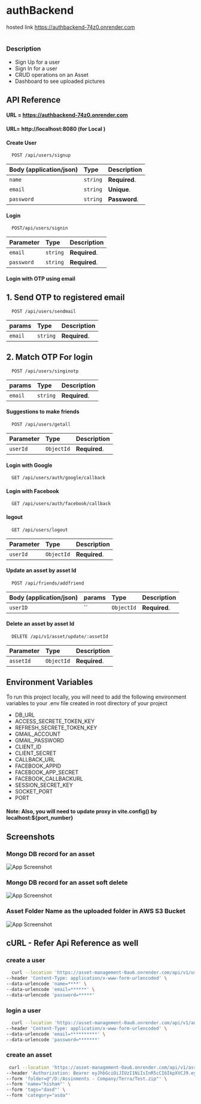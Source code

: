 # authBackend
hosted link https://authbackend-74z0.onrender.com
# 

### Description

- Sign Up for a user
- Sign In for a user
- CRUD operations on an Asset
- Dashboard to see uploaded pictures

## API Reference

#### URL = https://authbackend-74z0.onrender.com
#### URL= http://localhost:8080 (for Local )

#### Create User

```http
  POST /api/users/signup
```

| Body (application/json) | Type     | Description   |
| :---------------------- | :------- | :------------ |
| `name`                  | `string` | **Required**. |
| `email`                 | `string` | **Unique**. |
| `password`              | `string` | **Password**. |

#### Login

```http
  POST/api/users/signin
```

| Parameter  | Type     | Description   |
| :--------- | :------- | :------------ |
| `email`    | `string` | **Required**. |
| `password` | `string` | **Required**. |

#### Login with OTP using email
## 1. Send OTP to registered email
```http
  POST /api/users/sendmail
```

|  params                    | Type       | Description   |
| :------------------------- | :-------   | :-----------  | 
| `email`                    | `string`   | **Required**. |

## 2. Match OTP For login
```http
  POST /api/users/singinotp
```

|  params                    | Type       | Description   |
| :------------------------- | :-------   | :-----------  | 
| `email`                    | `string`   | **Required**. |

#### Suggestions to make friends

```http
  POST /api/users/getall
```

| Parameter | Type       | Description   |
| :-------- | :--------- | :------------ |
| `userId` | `ObjectId` | **Required**. |


#### Login with Google

```http
  GET /api/users/auth/google/callback
```
#### Login with Facebook

```http
  GET /api/users/auth/facebook/callback
```

#### logout

```http
  GET /api/users/logout
```

| Parameter | Type       | Description   |
| :-------- | :--------- | :------------ |
| `userId`  | `ObjectId` | **Required**. |

#### Update an asset by asset Id

```http
  POST /api/friends/addfriend
```

| Body (application/json) | params    | Type       | Description   |
| :---------------------- | :-------- | :--------- | :------------ |
| `userID`                | `` | `ObjectId` | **Required**. |

#### Delete an asset by asset Id

```http
  DELETE /api/v1/asset/update/:assetId
```

| Parameter | Type       | Description   |
| :-------- | :--------- | :------------ |
| `assetId` | `ObjectId` | **Required**. |



## Environment Variables

To run this project locally, you will need to add the following environment variables to your .env file created in root directory of your project
- DB_URL
- ACCESS_SECRETE_TOKEN_KEY
- REFRESH_SECRETE_TOKEN_KEY
- GMAIL_ACCOUNT
- GMAIL_PASSWORD
- CLIENT_ID
- CLIENT_SECRET
- CALLBACK_URL
- FACEBOOK_APPID
- FACEBOOK_APP_SECRET
- FACEBOOK_CALLBACKURL
- SESSION_SECRET_KEY
- SOCKET_PORT
- PORT

#### Note: Also, you will need to update proxy in vite.config() by localhost:${port_number}

## Screenshots

### Mongo DB record for an asset

![App Screenshot](./screenshots/assetDbRecord.jpg)

### Mongo DB record for an asset soft delete

![App Screenshot](./screenshots/assetSoftDeleteDbRecord.jpg)

### Asset Folder Name as the uploaded folder in AWS S3 Bucket

![App Screenshot](./screenshots/assetBucketRecord.jpg)

## cURL - Refer Api Reference as well

### create a user

```bash
  curl --location 'https://asset-management-0au6.onrender.com/api/v1/user/create' \
--header 'Content-Type: application/x-www-form-urlencoded' \
--data-urlencode 'name=****' \
--data-urlencode 'email=******' \
--data-urlencode 'password=*****'
```

### login a user

```bash
  curl --location 'https://asset-management-0au6.onrender.com/api/v1/auth/login' \
--header 'Content-Type: application/x-www-form-urlencoded' \
--data-urlencode 'email=**********' \
--data-urlencode 'password=*******'
```

### create an asset

```bash
 curl --location 'https://asset-management-0au6.onrender.com/api/v1/asset/create/647a68e7be01b54e1ab9dd10' \
--header 'Authorization: Bearer eyJhbGciOiJIUzI1NiIsInR5cCI6IkpXVCJ9.eyJpZCI6IjY0N2E2OGU3YmUwMWI1NGUxYWI5ZGQxHCIsImlhdCI6MTY4NTkxNDc4N30.M1jrZBHBrA7uiqOFydbjZ7hHgMhSEZ0bfJA6Tv6i79Q' \
--form 'folder=@"/D:/Assinments - Company/Terra/Test.zip"' \
--form 'name="hisham"' \
--form 'tags="dasd"' \
--form 'category="asda"'
```

